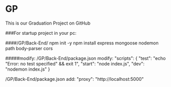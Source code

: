 # GP
This is our Graduation Project on GitHub

###For startup project in your pc:

####/GP/Back-End/
npm init -y
npm install express mongoose nodemon path body-parser cors

#####modify:
/GP/Back-End/package.json
modify:
"scripts": {
    "test": "echo \"Error: no test specified\" && exit 1",
    "start": "node index.js",
    "dev": "nodemon index.js"
  }

/GP/Back-End/package.json
add:
"proxy": "http://localhost:5000"




